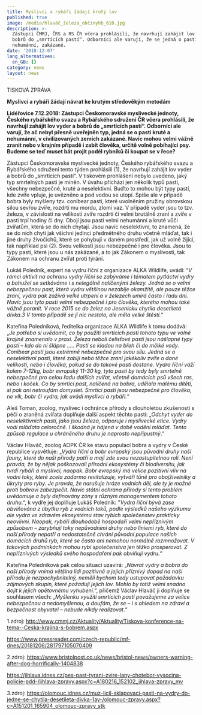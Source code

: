 ```yaml
---
title: Myslivci a rybáři žádají krutý lov
published: true
image: /media/hlaváč_železa_občinyhb_610.jpg
description: >-
  Zástupci ČMMJ, ČRS a RS ČR včera prohlásili, že navrhují zahájit lov vyder a
  bobrů do „smrtících pastí“. Odborníci ale varují, že se jedná o pasti kruté,
  nehumánní, zakázané. 
date: '2018-12-07'
lang_alternatives:
  en_GB: {}
category: news
layout: news
---
```

TISKOVÁ ZPRÁVA

**Myslivci a rybáři žádají návrat ke krutým středověkým metodám**

**Lidéřovice 7.12.2018: Zástupci Českomoravské myslivecké jednoty, Českého rybářského svazu a Rybářského sdružení ČR včera prohlásili, že navrhují zahájit lov vyder a bobrů do „smrtících pastí“. Odborníci ale varují, že ač nebyl přesně uveřejněn typ, jedná se o pasti kruté a nehumánní, v civilizovaných zemích zakázané. Navíc mohou velmi vážně zranit nebo v krajním případě i zabít člověka, určitě volně pobíhající psy. Budeme se teď muset bát projít podél rybníků či koupat se v řece?**

Zástupci Českomoravské myslivecké jednoty, Českého rybářského svazu a Rybářského sdružení tento týden prohlásili (1), že navrhují zahájit lov vyder a bobrů do „smrtících pastí“. V tiskovém prohlášení nebylo uvedeno, jaký typ smrtelných pastí je míněn. V úvahu přichází jen několik typů pastí, všechny nebezpečné, kruté a neselektivní. Buďto to mohou být typy pastí, kde zvíře vpluje, je uvězněno a pod vodou se utopí. Spíše ale v případě bobra byly myšleny tzv. conibear pasti, které uvolněním pružiny obrovskou silou sevřou zvíře, rozdrtí mu mordu, zlomí vaz. V případě vyder jsou to tzv. železa, v závislosti na velikosti zvíře rozdrtí či velmi brutálně zraní a zvíře v pasti trpí hodiny či dny. Obojí jsou pasti velmi nehumánní a kruté vůči zvířatům, která se do nich chytají. Jsou navíc neselektivní, to znamená, že se do nich chytí jak všichni jedinci předmětného druhu včetně mláďat, tak i jiné druhy živočichů, které se pohybují v daném prostředí, jak už volně žijící, tak například psi (2). Svou velikostí jsou nebezpečné i pro člověka. Jsou to typy pastí, které jsou u nás zakázané, a to jak Zákonem o myslivosti, tak Zákonem na ochranu zvířat proti týrání.

Lukáš Poledník, expert na vydru říční z organizace ALKA Wildlife, uvádí: “_V rámci aktivit na ochranu vydry říční se zabýváme i tématem pytláctví vydry a bohužel se setkáváme i s nelegálně nalíčenými železy. Jedná se o velmi nebezpečnou past, která vydru většinou nezabije okamžitě, ale pouze těžce zraní, vydra pak zažívá velké utrpení a v železech umírá často i řadu dní. Navíc jsou tyto pasti velmi nebezpečné i pro člověka, kterého mohou také vážně poranit. V roce 2015 se do želez na Jesenicku chytila desetiletá dívka.3 V tomto případě se jí nic nestalo, ale měla velké štěstí._“ 

Kateřina Poledníková, ředitelka organizace ALKA Wildlife k tomu dodává: „_Je potřeba si uvědomit, co by použití smrtících pastí tohoto typu ve volné krajině znamenalo v praxi. Železa neboli čelisťové pasti jsou nášlapné typy pastí – kdo do ní šlápne ….. Pasti se kladou na břeh či do mělké vody. Conibear pasti jsou extrémně nebezpečné pro svou sílu. Jedná se o neselektivní pasti, které zabijí nebo těžce zraní jakékoliv zvíře o dané velikosti, nebo i člověka, pokud se do takové pasti dostane. Vydra říční váží kolem 7-12kg, bobr evropský 11-30 kg, tyto pasti by tedy byly smrtelně nebezpečné pro celou řadu dalších zvířat, včetně domácích psů všech ras, nebo i koček. Co by smrtící past, nalíčená na bobra, udělala malému dítěti, si pak ani netroufám domyslet. Smrtící pasti jsou nebezpečné pro člověka, ne vlk, bobr či vydra, jak uvádí myslivci a rybáři._“ 

Aleš Toman, zoolog, myslivec i ochránce přírody s dlouholetou zkušeností s péčí o zraněná zvířata doplňuje další aspekt těchto pastí: „_Odchyt vyder do neselektivních pastí, jako jsou železa, odporuje i myslivecké etice. Vydry vodí mláďata celoročně. I škodná je hájená v době vodění mláďat. Tento způsob regulace u chráněného druhu je naprosto nepřípustný_.“ 

Václav Hlaváč, zoolog AOPK ČR ke stavu populací bobra a vydry v České republice vysvětluje: „_Vydra říční a bobr evropský jsou původní druhy naší fauny, které do naší přírody patří a mají zde svou nezastupitelnou roli. Není pravda, že by nějak poškozovali přírodní ekosystémy či biodiversitu, jak tvrdí rybáři a myslivci, naopak. Bobr evropský má velice pozitivní vliv na vodní toky, které zcela zadarmo revitalizuje, vytváří tůně pro obojživelníky a úkryty pro ryby. Je pravda, že narušuje hráze vodních děl, ale ty je možné proti bobrovi zabezpečit. Navíc státní ochrana přírody si tento problém uvědomuje a byly definovány zóny s různým managementem tohoto druhu_.“, k vydře jej doplňuje Lukáš Poledník: "_Vydra říční bývá zase obviňována z úbytku ryb z vodních toků, podle výsledků našeho výzkumu ale vydra ve zdravém ekosystému stav rybích společenstev prakticky neovlivní. Naopak, rybáři dlouhodobě hospodaří velmi nepříznivým způsobem – zarybňují toky nepůvodními druhy nebo liniemi ryb, které do naší přírody nepatří a nedostatečně chrání původní populace našich domácích druhů ryb, které se často ani nemohou normálně rozmnožovat. V takových podmínkách mohou rybí společenstva jen těžko prosperovat. Z nepříznivých výsledků svého hospodaření pak obviňují vydru._“

Kateřina Poledníková pak celou situaci uzavírá: „_Návrat vydry a bobra do naší přírody vnímá většina lidí pozitivně a jejich příznivý dopad na naši přírodu je nezpochybnitelný, neměli bychom tedy ustupovat požadavku zájmových skupin, které požadují jejich lov. Mohlo by totiž velmi snadno dojít k jejich opětovnému vyhubení._“, přičemž Václav Hlaváč ji doplňuje se souhlasem všech: „_Myšlenku využití smrtících pastí považujeme za velice nebezpečnou a nedomyšlenou, a doufám, že se – i s ohledem na zdraví a bezpečnost obyvatel – nebude nikdy realizovat_.“ 

1.zdroj: http://www.cmmj.cz/Aktuality/Aktuality/Tiskova-konference-na-tema--Ceska-krajina-s-bobrem.aspx

https://www.pressreader.com/czech-republic/mf-dnes/20181206/281797105070409 

2.zdroj: https://www.bristolpost.co.uk/news/bristol-news/owners-warning-after-dog-horrifically-1404838

https://jihlava.idnes.cz/pes-past-tyrani-zvire-lany-chotebor-vysocina-policie-pdd-/jihlava-zpravy.aspx?c=A180216_152102_jihlava-zpravy_mv 

3.zdroj: https://olomouc.idnes.cz/muz-licil-sklapovaci-pasti-na-vydry-do-jedne-se-chytila-desetileta-divka-1ay-/olomouc-zpravy.aspx?c=A151201_165904_olomouc-zpravy_stk

